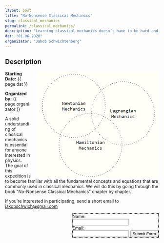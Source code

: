 ```yaml
---
layout: post
title: "No-Nonsense Classical Mechanics"
slug: classical_mechanics
permalink: /classical_mechanics/
description: "Learning classical mechanics doesn’t have to be hard and boring."
dat: "01.06.2020"
organizator: "Jakob Schwichtenberg"
---
```


## Description

<div style="float: right;margin-left:20px;max-width:400px;">
<img src="/images/nononsenseclassicalmechanics.png"  >
</div>



**Starting Date:** {{ page.dat }}

**Organized by:** {{ page.organizator }}

A solid understanding of classical mechanics is essential for anyone interested in physics. The goal of this expedition is to become familiar with all the fundamental concepts and equations that are commonly used in classical mechanics. We will do this by going through the book "No-Nonsense Classical Mechanics" chapter by chapter.

If you're interested in participating, send a short email to [jakobschwich@gmail.com](mailto:jakobschwich@gmail.com)

<div style="border: 2px dotted #111;max-width:400px;float:right">
<form action="https://formsubmit.co/jakobschwich@gmail.com" method="POST">
  <label for="fname">Name:</label><br>
  <input type="text" id="name" name="name"><br>
  <label for="fname">Email:</label><br>
  <input type="email" id="email" name="email">
  <button type="submit">Submit Form</button>
</form>
</div>


